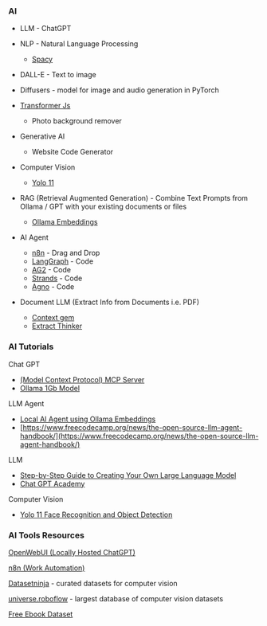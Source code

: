 ### AI
* LLM - ChatGPT
* NLP - Natural Language Processing
  * [Spacy](https://spacy.io/)
* DALL-E - Text to image
* Diffusers - model for image and audio generation in PyTorch
* [Transformer Js](https://huggingface.co/Xenova)
  * Photo background remover
* Generative AI
  * Website Code Generator
* Computer Vision
  * [Yolo 11](https://www.youtube.com/playlist?list=PLkz_y24mlSJad5ywmU2gy81LrsX5iNZXG)
* RAG (Retrieval Augmented Generation) - Combine Text Prompts from Ollama / GPT with your existing documents or files
  * [Ollama Embeddings](https://ollama.com/search?c=embedding)
* AI Agent
  * [n8n](https://n8n.io/pricing/) - Drag and Drop
  * [LangGraph](https://www.langchain.com/langgraph) - Code
  * [AG2](https://github.com/ag2ai/ag2) - Code
  * [Strands](https://strandsagents.com/) - Code
  * [Agno](https://github.com/agno-agi/agno) - Code


* Document LLM (Extract Info from Documents i.e. PDF)
  * [Context gem](https://github.com/shcherbak-ai/contextgem)
  * [Extract Thinker](https://github.com/enoch3712/ExtractThinker)

### AI Tutorials
Chat GPT
* [(Model Context Protocol) MCP Server](https://modelcontextprotocol.io/introduction)
* [Ollama 1Gb Model](https://ollama.com/library/deepseek-r1:1.5b)

LLM Agent
* [Local AI Agent using Ollama Embeddings](https://www.youtube.com/watch?v=E4l91XKQSgw)
* [https://www.freecodecamp.org/news/the-open-source-llm-agent-handbook/](https://www.freecodecamp.org/news/the-open-source-llm-agent-handbook/)

LLM
* [Step-by-Step Guide to Creating Your Own Large Language Model](https://medium.com/sciforce/step-by-step-guide-to-your-own-large-language-model-2b3fed6422d0)
* [Chat GPT Academy](https://academy.openai.com/home/videos/advanced-prompt-engineering-2025-02-13)

Computer Vision
* [Yolo 11 Face Recognition and Object Detection](https://www.youtube.com/watch?v=hvnLd8pj5bM&list=PLkz_y24mlSJad5ywmU2gy81LrsX5iNZXG)

### AI Tools Resources

[OpenWebUI (Locally Hosted ChatGPT)](https://docs.openwebui.com/tutorials/deployment/)

[n8n (Work Automation)](https://github.com/n8n-io)

[Datasetninja](https://datasetninja.com/) - curated datasets for computer vision

[universe.roboflow](https://universe.roboflow.com/) - largest database of computer vision datasets

[Free Ebook Dataset](https://gutenberg.org/)
